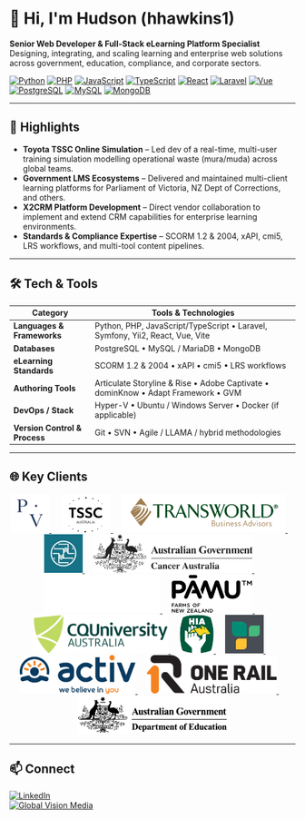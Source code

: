 # 👋 Hi, I'm Hudson (hhawkins1)

**Senior Web Developer & Full-Stack eLearning Platform Specialist**  
Designing, integrating, and scaling learning and enterprise web solutions across government, education, compliance, and corporate sectors.

[![Python](https://img.shields.io/badge/Python-3776AB?logo=python&logoColor=white)]() 
[![PHP](https://img.shields.io/badge/PHP-777BB4?logo=php&logoColor=white)]() 
[![JavaScript](https://img.shields.io/badge/JavaScript-F7DF1E?logo=javascript&logoColor=black)]() 
[![TypeScript](https://img.shields.io/badge/TypeScript-3178C6?logo=typescript&logoColor=white)]() 
[![React](https://img.shields.io/badge/React-20232A?logo=react&logoColor=61DAFB)]() 
[![Laravel](https://img.shields.io/badge/Laravel-FF2D20?logo=laravel&logoColor=white)]() 
[![Vue](https://img.shields.io/badge/Vue-4FC08D?logo=vue.js&logoColor=white)]() 
[![PostgreSQL](https://img.shields.io/badge/PostgreSQL-336791?logo=postgresql&logoColor=white)]() 
[![MySQL](https://img.shields.io/badge/MySQL-4479A1?logo=mysql&logoColor=white)]() 
[![MongoDB](https://img.shields.io/badge/MongoDB-47A248?logo=mongodb&logoColor=white)]() 

---

## 🚀 Highlights
- **Toyota TSSC Online Simulation** – Led dev of a real-time, multi-user training simulation modelling operational waste (mura/muda) across global teams.
- **Government LMS Ecosystems** – Delivered and maintained multi-client learning platforms for Parliament of Victoria, NZ Dept of Corrections, and others.
- **X2CRM Platform Development** – Direct vendor collaboration to implement and extend CRM capabilities for enterprise learning environments.
- **Standards & Compliance Expertise** – SCORM 1.2 & 2004, xAPI, cmi5, LRS workflows, and multi-tool content pipelines.

---

## 🛠 Tech & Tools

| Category               | Tools & Technologies                                                          |
|------------------------|--------------------------------------------------------------------------------|
| **Languages & Frameworks** | Python, PHP, JavaScript/TypeScript • Laravel, Symfony, Yii2, React, Vue, Vite |
| **Databases**          | PostgreSQL • MySQL / MariaDB • MongoDB                                         |
| **eLearning Standards**| SCORM 1.2 & 2004 • xAPI • cmi5 • LRS workflows                                |
| **Authoring Tools**    | Articulate Storyline & Rise • Adobe Captivate • dominKnow • Adapt Framework • GVM |
| **DevOps / Stack**     | Hyper-V • Ubuntu / Windows Server • Docker (if applicable)                     |
| **Version Control & Process** | Git • SVN • Agile / LLAMA / hybrid methodologies                          |

---

## 🌐 Key Clients

<p align="center">
  <!-- Parliament of Victoria -->
  <a href="https://parliament.vic.gov.au" target="_blank" rel="noopener">
    <picture>
      <source media="(prefers-color-scheme: dark)" srcset="https://raw.githubusercontent.com/hhawkins1/.github/ece317e548226c63d4abb1de1084ff39c12cf29c/profile/assets/pov.jpg">
      <img src="https://raw.githubusercontent.com/hhawkins1/.github/ece317e548226c63d4abb1de1084ff39c12cf29c/profile/assets/pov.jpg" alt="Parliament of Victoria" height="68" loading="lazy">
    </picture>
  </a>
  &nbsp;&nbsp;&nbsp;

  <!-- Toyota TSSC -->
  <a href="https://tssc.com.au" target="_blank" rel="noopener">
    <picture>
      <source media="(prefers-color-scheme: dark)" srcset="https://raw.githubusercontent.com/hhawkins1/.github/ece317e548226c63d4abb1de1084ff39c12cf29c/profile/assets/tsscau-logo-old.png">
      <img src="https://raw.githubusercontent.com/hhawkins1/.github/ece317e548226c63d4abb1de1084ff39c12cf29c/profile/assets/tssc-logo-3-1.png" alt="Toyota TSSC" height="68" loading="lazy">
    </picture>
  </a>
  &nbsp;&nbsp;&nbsp;

  <!-- Transworld Business Advisors -->
  <a href="https://tworld.com" target="_blank" rel="noopener">
    <picture>
      <source media="(prefers-color-scheme: dark)" srcset="https://raw.githubusercontent.com/hhawkins1/.github/ece317e548226c63d4abb1de1084ff39c12cf29c/profile/assets/TBALogo_origin.webp">
      <img src="https://raw.githubusercontent.com/hhawkins1/.github/ece317e548226c63d4abb1de1084ff39c12cf29c/profile/assets/TBALogo_origin.webp" alt="Transworld Business Advisors" height="68" loading="lazy">
    </picture>
  </a>
  &nbsp;&nbsp;&nbsp;

  <!-- NZ Department of Corrections -->
  <a href="https://www.corrections.govt.nz" target="_blank" rel="noopener">
    <picture>
      <source media="(prefers-color-scheme: dark)" srcset="https://raw.githubusercontent.com/hhawkins1/.github/ece317e548226c63d4abb1de1084ff39c12cf29c/profile/assets/nzdoc.jpg">
      <img src="https://raw.githubusercontent.com/hhawkins1/.github/ece317e548226c63d4abb1de1084ff39c12cf29c/profile/assets/nzdoc.jpg" alt="NZ Department of Corrections" height="68" loading="lazy">
    </picture>
  </a>
  &nbsp;&nbsp;&nbsp;

  <!-- Cancer Australia -->
  <a href="https://www.canceraustralia.gov.au" target="_blank" rel="noopener">
    <picture>
      <source media="(prefers-color-scheme: dark)" srcset="https://raw.githubusercontent.com/hhawkins1/.github/ece317e548226c63d4abb1de1084ff39c12cf29c/profile/assets/ca-logo-reversed.png">
      <img src="https://raw.githubusercontent.com/hhawkins1/.github/ece317e548226c63d4abb1de1084ff39c12cf29c/profile/assets/ca-logo.png" alt="Cancer Australia" height="68" loading="lazy">
    </picture>
  </a>
  &nbsp;&nbsp;&nbsp;

  <!-- Essential Energy -->
  <a href="https://www.essentialenergy.com.au" target="_blank" rel="noopener">
    <picture>
      <source media="(prefers-color-scheme: dark)" srcset="https://raw.githubusercontent.com/hhawkins1/.github/ece317e548226c63d4abb1de1084ff39c12cf29c/profile/assets/ee.svg">
      <img src="https://raw.githubusercontent.com/hhawkins1/.github/ece317e548226c63d4abb1de1084ff39c12cf29c/profile/assets/ee.svg" alt="Essential Energy" height="68" loading="lazy">
    </picture>
  </a>
  &nbsp;&nbsp;&nbsp;

  <!-- Pāmu (Landcorp) -->
  <a href="https://www.pamunewzealand.com" target="_blank" rel="noopener">
    <picture>
      <source media="(prefers-color-scheme: dark)" srcset="https://raw.githubusercontent.com/hhawkins1/.github/ece317e548226c63d4abb1de1084ff39c12cf29c/profile/assets/pamu-light.svg">
      <img src="https://raw.githubusercontent.com/hhawkins1/.github/ece317e548226c63d4abb1de1084ff39c12cf29c/profile/assets/pamu.svg" alt="Pāmu (Landcorp) New Zealand" height="68" loading="lazy">
    </picture>
  </a>
  &nbsp;&nbsp;&nbsp;

  <!-- CQU -->
  <a href="https://www.cqu.edu.au" target="_blank" rel="noopener">
    <picture>
      <source media="(prefers-color-scheme: dark)" srcset="https://raw.githubusercontent.com/hhawkins1/.github/ece317e548226c63d4abb1de1084ff39c12cf29c/profile/assets/cqu-web-logo.svg">
      <img src="https://raw.githubusercontent.com/hhawkins1/.github/ece317e548226c63d4abb1de1084ff39c12cf29c/profile/assets/cqu-web-logo.svg" alt="Central Queensland University (CQU)" height="68" loading="lazy">
    </picture>
  </a>
  &nbsp;&nbsp;&nbsp;

  <!-- HIA -->
  <a href="https://hia.com.au" target="_blank" rel="noopener">
    <picture>
      <source media="(prefers-color-scheme: dark)" srcset="https://raw.githubusercontent.com/hhawkins1/.github/ece317e548226c63d4abb1de1084ff39c12cf29c/profile/assets/hia-logo.svg">
      <img src="https://raw.githubusercontent.com/hhawkins1/.github/ece317e548226c63d4abb1de1084ff39c12cf29c/profile/assets/hia-logo.svg" alt="Housing Industry Association (HIA)" height="68" loading="lazy">
    </picture>
  </a>
  &nbsp;&nbsp;&nbsp;

  <!-- MDA National -->
  <a href="https://www.mdanational.com.au" target="_blank" rel="noopener">
    <picture>
      <source media="(prefers-color-scheme: dark)" srcset="https://raw.githubusercontent.com/hhawkins1/.github/ece317e548226c63d4abb1de1084ff39c12cf29c/profile/assets/mda.png">
      <img src="https://raw.githubusercontent.com/hhawkins1/.github/ece317e548226c63d4abb1de1084ff39c12cf29c/profile/assets/mda.png" alt="MDA National" height="68" loading="lazy">
    </picture>
  </a>
  &nbsp;&nbsp;&nbsp;

  <!-- Activ -->
  <a href="https://www.activ.asn.au" target="_blank" rel="noopener">
    <picture>
      <source media="(prefers-color-scheme: dark)" srcset="https://raw.githubusercontent.com/hhawkins1/.github/ece317e548226c63d4abb1de1084ff39c12cf29c/profile/assets/Activ.jpg">
      <img src="https://raw.githubusercontent.com/hhawkins1/.github/ece317e548226c63d4abb1de1084ff39c12cf29c/profile/assets/Activ.jpg" alt="Activ" height="68" loading="lazy">
    </picture>
  </a>
  &nbsp;&nbsp;&nbsp;

  <!-- One Rail -->
  <a href="https://1rail.com.au" target="_blank" rel="noopener">
    <picture>
      <source media="(prefers-color-scheme: dark)" srcset="https://raw.githubusercontent.com/hhawkins1/.github/ece317e548226c63d4abb1de1084ff39c12cf29c/profile/assets/one-rail-australia.svg">
      <img src="https://raw.githubusercontent.com/hhawkins1/.github/ece317e548226c63d4abb1de1084ff39c12cf29c/profile/assets/one-rail-australia.svg" alt="One Rail Australia" height="68" loading="lazy">
    </picture>
  </a>
  &nbsp;&nbsp;&nbsp;

  <!-- Dept of Education (Vic) -->
  <a href="https://www.education.vic.gov.au" target="_blank" rel="noopener">
    <picture>
      <source media="(prefers-color-scheme: dark)" srcset="https://raw.githubusercontent.com/hhawkins1/.github/ece317e548226c63d4abb1de1084ff39c12cf29c/profile/assets/doe-old.png">
      <img src="https://raw.githubusercontent.com/hhawkins1/.github/ece317e548226c63d4abb1de1084ff39c12cf29c/profile/assets/doe.png" alt="Department of Education (Vic)" height="68" loading="lazy">
    </picture>
  </a>
</p>


---

## 📫 Connect
[![LinkedIn](https://img.shields.io/badge/LinkedIn-0A66C2?logo=linkedin&logoColor=white)](https://www.linkedin.com/in/hudson-hawkins-7a613a18b/)  
[![Global Vision Media](https://img.shields.io/badge/Company-Global%20Vision%20Media-blue)](https://www.globalvision.com.au)
